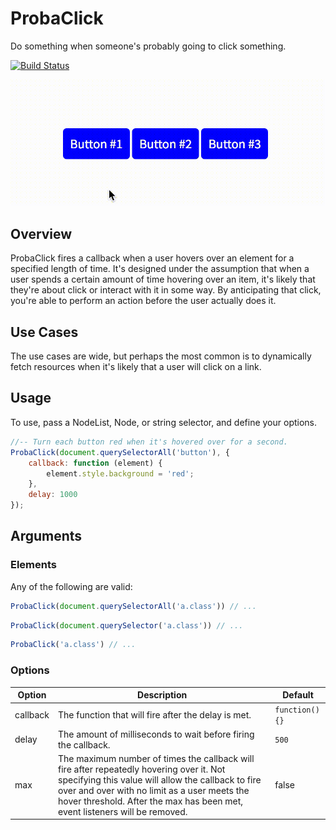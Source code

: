 # ProbaClick

Do something when someone's probably going to click something.

[![Build Status](https://travis-ci.org/alexmacarthur/probaclick.svg?branch=master)](https://travis-ci.org/alexmacarthur/probaclick)

![ProbaClick Example](probaclick-example.gif "ProbaClick Example")

## Overview

ProbaClick fires a callback when a user hovers over an element for a specified length of time. It's designed under the assumption that when a user spends a certain amount of time hovering over an item, it's likely that they're about click or interact with it in some way. By anticipating that click, you're able to perform an action before the user actually does it.

## Use Cases

The use cases are wide, but perhaps the most common is to dynamically fetch resources when it's likely that a user will click on a link. 

## Usage

To use, pass a NodeList, Node, or string selector, and define your options.

```js
//-- Turn each button red when it's hovered over for a second.
ProbaClick(document.querySelectorAll('button'), {
    callback: function (element) {
        element.style.background = 'red';
    }, 
    delay: 1000
});
```

## Arguments

### Elements
Any of the following are valid: 

```js
ProbaClick(document.querySelectorAll('a.class')) // ...
```

```js
ProbaClick(document.querySelector('a.class')) // ... 
```

```js
ProbaClick('a.class') // ...
```

### Options

|Option|Description|Default|
|---|---|---|
|callback|The function that will fire after the delay is met.|`function(){}`|
|delay|The amount of milliseconds to wait before firing the callback.|`500`|
|max|The maximum number of times the callback will fire after repeatedly hovering over it. Not specifying this value will allow the callback to fire over and over with no limit as a user meets the hover threshold. After the max has been met, event listeners will be removed. |false|
